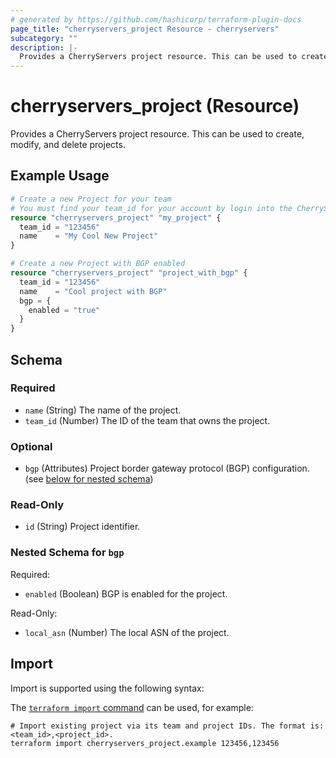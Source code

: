 ```yaml
---
# generated by https://github.com/hashicorp/terraform-plugin-docs
page_title: "cherryservers_project Resource - cherryservers"
subcategory: ""
description: |-
  Provides a CherryServers project resource. This can be used to create, modify, and delete projects.
---
```


# cherryservers_project (Resource)

Provides a CherryServers project resource. This can be used to create, modify, and delete projects.

## Example Usage

```terraform
# Create a new Project for your team
# You must find your team_id for your account by login into the CherryServers portal: [https://portal.cherryservers.com/#/login](https://portal.cherryservers.com/#/login)
resource "cherryservers_project" "my_project" {
  team_id = "123456"
  name    = "My Cool New Project"
}

# Create a new Project with BGP enabled
resource "cherryservers_project" "project_with_bgp" {
  team_id = "123456"
  name    = "Cool project with BGP"
  bgp = {
    enabled = "true"
  }
}
```

<!-- schema generated by tfplugindocs -->
## Schema

### Required

- `name` (String) The name of the project.
- `team_id` (Number) The ID of the team that owns the project.

### Optional

- `bgp` (Attributes) Project border gateway protocol (BGP) configuration. (see [below for nested schema](#nestedatt--bgp))

### Read-Only

- `id` (String) Project identifier.

<a id="nestedatt--bgp"></a>
### Nested Schema for `bgp`

Required:

- `enabled` (Boolean) BGP is enabled for the project.

Read-Only:

- `local_asn` (Number) The local ASN of the project.

## Import

Import is supported using the following syntax:

The [`terraform import` command](https://developer.hashicorp.com/terraform/cli/commands/import) can be used, for example:

```shell
# Import existing project via its team and project IDs. The format is: <team_id>,<project_id>.
terraform import cherryservers_project.example 123456,123456
```
